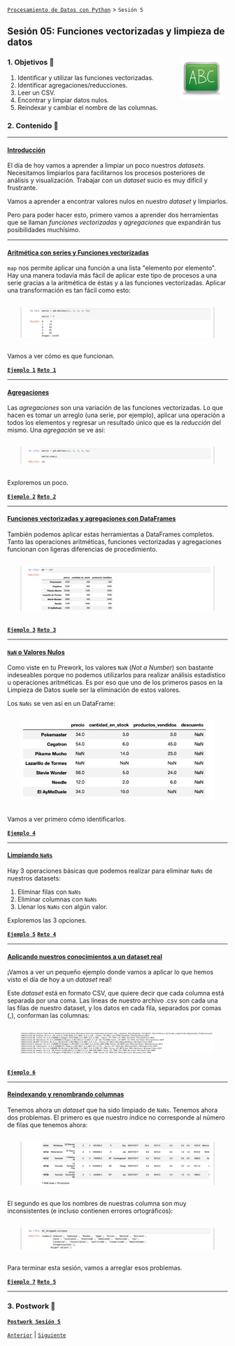 [`Procesamiento de Datos con Python`](../README.md) > `Sesión 5`

## Sesión 05: Funciones vectorizadas y limpieza de datos

<img src="../imagenes/pizarron.png" align="right" height="100" width="100" hspace="10">

### 1. Objetivos :dart:

1. Identificar y utilizar las funciones vectorizadas.
2. Identificar agregaciones/reducciones.
3. Leer un CSV.
4. Encontrar y limpiar datos nulos.
5. Reindexar y cambiar el nombre de las columnas.

### 2. Contenido :blue_book:

---

#### <ins>Introducción</ins>

El día de hoy vamos a aprender a limpiar un poco nuestros *datasets*. Necesitamos limpiarlos para facilitarnos los procesos posteriores de análisis y visualización. Trabajar con un *dataset* sucio es muy difícil y frustrante.

Vamos a aprender a encontrar valores nulos en nuestro *dataset* y limpiarlos.

Pero para poder hacer esto, primero vamos a aprender dos herramientas que se llaman *funciones vectorizadas* y *agregaciones* que expandirán tus posibilidades muchísimo.

---

#### <ins>Aritmética con series y Funciones vectorizadas</ins>

`map` nos permite aplicar una función a una lista "elemento por elemento". Hay una manera todavía más fácil de aplicar este tipo de procesos a una serie gracias a la aritmética de éstas y a las funciones vectorizadas. Aplicar una transformación es tan fácil como esto:

<div style="padding: 10px; margin: 20px"><img src='./Imgs/sesion-5_5.png'></div>

Vamos a ver cómo es que funcionan.

[**`Ejemplo 1`**](Ejemplo-01/funciones_vectorizadas.ipynb)
[**`Reto 1`**](Reto-01/funciones_vectorizadas.ipynb)

---

#### <ins>Agregaciones</ins>

Las *agregaciones* son una variación de las funciones vectorizadas. Lo que hacen es tomar un arreglo (una serie, por ejemplo), aplicar una operación a todos los elementos y regresar un resultado único que es la *reducción*  del mismo. Una *agregación* se ve así:

<div style="padding: 10px; margin: 20px"><img src='./Imgs/sesion-5_10.png'></div>

Exploremos un poco.

[**`Ejemplo 2`**](Ejemplo-02/agregaciones.ipynb)
[**`Reto 2`**](Reto-02/agregaciones.ipynb)

---

#### <ins>Funciones vectorizadas y agregaciones con DataFrames </ins>

También podemos aplicar estas herramientas a DataFrames completos. Tanto las operaciones aritméticas, funciones vectorizadas y agregaciones funcionan con ligeras diferencias de procedimiento.

<div style="padding: 10px; margin: 20px"><img src='./Imgs/sesion-5_17.png'></div>

[**`Ejemplo 3`**](Ejemplo-03/vectorizacion_con_dataframes.ipynb)
[**`Reto 3`**](Reto-03/vectorizacion_con_dataframes.ipynb)

---

#### <ins>`NaN` o Valores Nulos</ins>

Como viste en tu Prework, los valores `NaN` (*Not a Number*) son bastante indeseables porque no podemos utilizarlos para realizar análisis estadístico u operaciones aritméticas. Es por eso que uno de los primeros pasos en la Limpieza de Datos suele ser la eliminación de estos valores.

Los `NaNs` se ven así en un DataFrame:

<div style="padding: 10px; margin: 20px"><img src='./Imgs/sesion-5_45.png'></div>

Vamos a ver primero cómo identificarlos.

[**`Ejemplo 4`**](Ejemplo-04/nan.ipynb)

---

#### <ins>Limpiando `NaNs`</ins>

Hay 3 operaciones básicas que podemos realizar para eliminar `NaNs` de nuestros datasets:

1. Eliminar filas con `NaNs`
2. Eliminar columnas con `NaNs`
3. Llenar los `NaNs` con algún valor.

Exploremos las 3 opciones.

[**`Ejemplo 5`**](Ejemplo-05/limpiando_nans.ipynb)
[**`Reto 4`**](Reto-04/limpiando_nans.ipynb)

---

#### <ins>Aplicando nuestros conocimientos a un dataset real</ins>

¡Vamos a ver un pequeño ejemplo donde vamos a aplicar lo que hemos visto el día de hoy a un *dataset* real!

Este *dataset* está en formato CSV, que quiere decir que cada columna está separada por una coma. Las líneas de nuestro archivo .csv son cada una las filas de nuestro dataset, y los datos en cada fila, separados por comas (,), conforman las columnas:

<div style="padding: 10px; margin: 20px"><img src='./Imgs/sesion-5_1.png'></div>

[**`Ejemplo 6`**](Ejemplo-06/aplicacion_real.ipynb)

---

#### <ins>Reindexando y renombrando columnas</ins>

Tenemos ahora un *dataset* que ha sido limpiado de `NaNs`. Tenemos ahora dos problemas. El primero es que nuestro índice no corresponde al número de filas que tenemos ahora:

<div style="padding: 10px; margin: 20px"><img src='./Imgs/sesion-5_40.png'></div>

El segundo es que los nombres de nuestras columna son muy inconsistentes (e incluso contienen errores ortográficos):

<div style="padding: 10px; margin: 20px"><img src='./Imgs/sesion-5_46.png'></div>

Para terminar esta sesión, vamos a arreglar esos problemas.

[**`Ejemplo 7`**](Ejemplo-07/reindexando_y_renombrando.ipynb)
[**`Reto 5`**](Reto-05/limpiando_un_dataset.ipynb)

---

### 3. Postwork :memo:

[**`Postwork Sesión 5`**](Postwork/Readme.md)

[`Anterior`](../Sesion-04/Readme.md) | [`Siguiente`](../Sesion-06/Readme.md)
